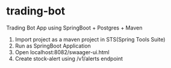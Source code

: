# trading-bot
Trading Bot App using SpringBoot + Postgres + Maven 
1. Import project as a maven project in STS(Spring Tools Suite)
2. Run as SpringBoot Application
3. Open localhost:8082/swaager-ui.html
4. Create stock-alert using /v1/alerts endpoint


